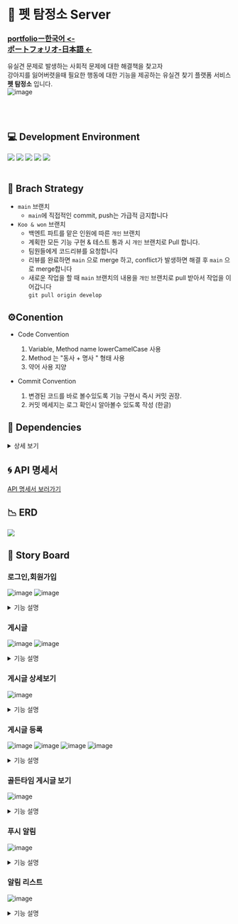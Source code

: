 # :dog: 펫 탐정소 Server     
<h3>
  <a href="https://docs.google.com/presentation/d/1KBlHlEJMoPWHiP5bZy2ViVnBxUouRoL6/edit?usp=sharing&ouid=100246645175953757075&rtpof=true&sd=true">portfolioー한국어 <- </a> <br/>
<a href="https://docs.google.com/presentation/d/1zKrOkAhA9B9OQr9WThakyF4qwp0yUx-X/edit?usp=sharing&ouid=100246645175953757075&rtpof=true&sd=true">ポートフォリオ-日本語 <- </a>
</h3>


유실견 문제로 발생하는 사회적 문제에 대한 해결책을 찾고자  
강아지를 잃어버렷을때 필요한 행동에 대한 기능을 제공하는 유실견 찾기 플랫폼 서비스 **펫 탐정소** 입니다.  
![image](https://user-images.githubusercontent.com/68727046/173567700-261ab0a7-fd27-4902-b793-4486c44b6d00.png)

<br/><br/>
## :computer: Development Environment  
  <img src="https://img.shields.io/badge/SpringBoot-6DB33F?style=flat&logo=SpringBoot&logoColor=white"/>  <img src="https://img.shields.io/badge/Spring Data Jpa-6DB33F?style=flat&logo=SpringBoot&logoColor=white"/> <img src="https://img.shields.io/badge/MySQL-4479A1?style=flat&logo=MySQL&logoColor=white"/>  <img src="https://img.shields.io/badge/Amazon S3 -569A31?style=flat&logo=AmazonS3&logoColor=white"/>  <img src="https://img.shields.io/badge/Heroku -430098?style=flat&logo=Heroku&logoColor=white"/>
<br/><br/>
## :floppy_disk: Brach Strategy
- ``` main ``` 브랜치
  - ``` main ```에 직접적인 commit, push는 가급적 금지합니다 
- ```Koo & won``` 브랜치
  - 백엔트 파트를 맡은 인원에 따른 ``` 개인 ``` 브랜치 
  - 계획한 모든 기능 구현 & 테스트 통과 시 ``` 개인 ``` 브랜치로 Pull 합니다.
  - 팀원들에게 코드리뷰를 요청합니다
  - 리뷰를 완료하면 ```main``` 으로 merge 하고, conflict가 발생하면 해결 후 ```main``` 으로 merge합니다
  - 새로운 작업을 할 때 ```main``` 브랜치의 내용을 ```개인``` 브랜치로 pull 받아서 작업을 이어갑니다  
    ``` git pull origin develop ```
## ⚙Conention 
- Code Convention  
  1. Variable, Method name lowerCamelCase 사용
  2. Method 는 "동사 + 명사 " 형태 사용 
  3. 약어 사용 지양

- Commit Convention
  1. 변경된 코드를 바로 볼수있도록 기능 구현시 즉시 커밋 권장.
  2. 커밋 메세지는 로그 확인시 알아볼수 있도록 작성 (한글)

## :page_with_curl: Dependencies  

<details>
  <summary>상세 보기 </summary>

<dependencies>
		<dependency>
			<groupId>org.springframework.cloud</groupId>
			<artifactId>spring-cloud-starter-aws</artifactId>
			<version>2.0.1.RELEASE</version>
		</dependency>

		<dependency>
			<groupId>org.springframework.boot</groupId>
			<artifactId>spring-boot-starter-data-jpa</artifactId>
		</dependency>
		<dependency>
			<groupId>com.turo</groupId>
			<artifactId>pushy</artifactId>
			<version>0.13.10</version>
		</dependency>
		<dependency>
			<groupId>com.google.code.gson</groupId>
			<artifactId>gson</artifactId>
			<version>2.8.6</version>
		</dependency>

		<dependency>
			<groupId>org.springframework.boot</groupId>
			<artifactId>spring-boot-starter-oauth2-client</artifactId>
			<version>2.6.6</version>
		</dependency>

		<dependency>
			<groupId>org.springframework.boot</groupId>
			<artifactId>spring-boot-starter-thymeleaf</artifactId>
		</dependency>
		<dependency>
			<groupId>org.springframework.boot</groupId>
			<artifactId>spring-boot-starter-security</artifactId>
		</dependency>
		<dependency>
			<groupId>org.springframework.boot</groupId>
			<artifactId>spring-boot-starter-web</artifactId>
		</dependency>
		<dependency>
			<groupId>mysql</groupId>
			<artifactId>mysql-connector-java</artifactId>
			<scope>runtime</scope>
		</dependency>

		<dependency>
			<groupId>org.projectlombok</groupId>
			<artifactId>lombok</artifactId>
			<optional>true</optional>
		</dependency>
		<dependency>
			<groupId>org.springframework.boot</groupId>
			<artifactId>spring-boot-starter-tomcat</artifactId>
			<scope>provided</scope>
		</dependency>
		<dependency>
			<groupId>org.springframework.boot</groupId>
			<artifactId>spring-boot-starter-test</artifactId>
			<scope>test</scope>
		</dependency>
		<dependency>
			<groupId>org.springframework.security</groupId>
			<artifactId>spring-security-test</artifactId>
			<scope>test</scope>
		</dependency>
		<dependency>
			<groupId>net.nurigo</groupId>
			<artifactId>javaSDK</artifactId>
			<version>2.2</version>
		</dependency>
		<!-- https://mvnrepository.com/artifact/com.fasterxml.jackson.datatype/jackson-datatype-hibernate5 -->
		<dependency>
			<groupId>com.fasterxml.jackson.datatype</groupId>
			<artifactId>jackson-datatype-hibernate5</artifactId>
			<version>2.13.2</version>
		</dependency>

	</dependencies>
</details>

## 🌀 API 명세서
[API 명세서 보러가기](https://iospring.notion.site/REST-API-ca2f4423404d497893118e058380caac/)
	  
## :chart_with_downwards_trend: ERD
![](https://velog.velcdn.com/images/wonjongseo/post/79e1c49b-45d7-4996-af87-746e54892ed8/image.png)

## :notebook_with_decorative_cover: Story Board

### 로그인,회원가입 
![image](https://user-images.githubusercontent.com/68727046/174611838-e7267654-43ad-4cd8-aa24-6edf530c5f7d.png)  ![image](https://user-images.githubusercontent.com/68727046/174612156-c8b04098-5048-4803-a2c3-78ef0913edb8.png)
<details>
  <summary>기능 설명 </summary>
 	- 핸드폰 번호 입력 후, 해당 핸드폰에 오는 문자의 인증번호를 입력한다.</br>
	-  추가정보( 현재위치, 이메일 주소, Device Token ) 등을 받아서 회원가입 을 진행한다.</br>
 	- 기존 유저가 아닌 경우 회원가입 절차로 이동.  </br>
 	- 기존 회원인 경우 로그인 및  ios 기기의 Device Token 을 갱신 </br>

</details>


### 게시글
![image](https://user-images.githubusercontent.com/68727046/174612474-ff008d11-c9d9-49eb-b5ca-1878f8e0169c.png)   ![image](https://user-images.githubusercontent.com/68727046/174611575-9e23e12a-8cd6-423a-ad05-ae038cfded41.png)

<details>
  <summary>기능 설명 </summary>
	- 사용자가 등록한 게시글 을 볼수있는 페이지이다.</br>
	- 위치, 종, 털색 의 조건으로 검색할수 있다.
</details>

### 게시글 상세보기  
![image](https://user-images.githubusercontent.com/68727046/174612397-7132371b-84f7-42e4-9caa-71daf3417816.png)
<details>
  <summary>기능 설명 </summary>
	- 게시글 상세 내용 을 볼수 있는 페이지이다.</br>
</details>

### 게시글 등록  
![image](https://user-images.githubusercontent.com/68727046/174612891-b7ab4c13-cb55-4bfb-9393-7fd8c604ee8d.png)  ![image](https://user-images.githubusercontent.com/68727046/174612999-6f2b2200-0b97-48d6-812c-207682fea8b3.png)  ![image](https://user-images.githubusercontent.com/68727046/174613083-02bb7e37-c6f5-4c63-aac0-4ae447ca915b.png) ![image](https://user-images.githubusercontent.com/68727046/174613514-390c3f8e-c912-4379-a10b-7eac48b9434a.png)  

<details>
  <summary>기능 설명 </summary>
	- 게시글을 등록하는 페이지 이다.</br>
	- 사용자가 강아지의 사진을 올리면 A.I 가 자동으로 종,털색을 분류하여 정보를 입력해준다. </br>
	- 사용자는 지도핀 을 통해 위치정보를 입력할수있다.</br>
	- 게시글을 수정,삭제 또한 가능하다.
</details>

### 골든타임 게시글 보기
![image](https://user-images.githubusercontent.com/68727046/174614276-41be45f0-0037-43da-a8bd-f93df1401eb4.png) 
<details>
  <summary>기능 설명 </summary>
	- 지도를 통해 게시글을 보여준다. </br>
	- 상단의 탭을 통해 의뢰/발견 게시글을 선택할 수 있다. </br>
	- 이때  골든타임(3시간) 이내 && 사용자 정보(사용자가 등록한 위치정보, 의뢰/발견 게시글 등) 을 취합하여 정보들을 필터링 해서 보여준다.
</details>

### 푸시 알림
![image](https://user-images.githubusercontent.com/68727046/174615351-e01e5286-7892-48a8-b878-5d569e6c3d2e.png)
<details>
  <summary>기능 설명 </summary>
	- 사용자가 글을 작성시 조건에 맞는 사용자들에게 푸시알림을 보내준다.</br>
	- 조건은 </br>
		1. 의뢰 게시글 등록시 주변 3km 사용자 </br>
		2. 발견 게시글 등록시 주변 3km , 발견 이전에 강아지를 잃어버린 사용자, 동일한 품종 등 이 일치하는 사용자
</details>

### 알림 리스트
![image](https://user-images.githubusercontent.com/68727046/174616273-6729ed7c-4140-4587-be4e-f695ddc35a22.png)
<details>
  <summary>기능 설명 </summary>
	- 받을 알림들을 볼수있는 페이지 이다.</br>
	- 알림 터치시 해당 게시글 페이지로 이동한다. 
</details>

